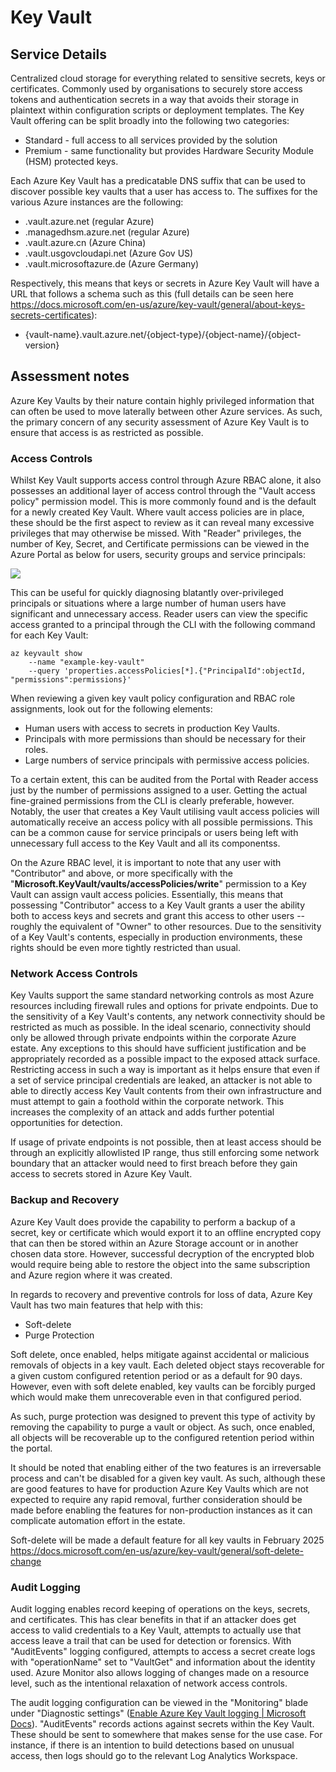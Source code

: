 # Key Vault

## Service Details

Centralized cloud storage for everything related to sensitive secrets, keys or certificates. Commonly used by organisations to securely store access tokens and authentication secrets in a way that avoids their storage in plaintext within configuration scripts or deployment templates. The Key Vault offering can be split broadly into the following two categories:

* Standard - full access to all services provided by the solution
* Premium - same functionality but provides Hardware Security Module (HSM) protected keys.

Each Azure Key Vault has a predicatable DNS suffix that can be used to discover possible key vaults that a user has access to. The suffixes for the various Azure instances are the following:

* .vault.azure.net (regular Azure)
* .managedhsm.azure.net (regular Azure)
* .vault.azure.cn (Azure China)
* .vault.usgovcloudapi.net (Azure Gov US)
* .vault.microsoftazure.de (Azure Germany)

Respectively, this means that keys or secrets in Azure Key Vault will have a URL that follows a schema such as this (full details can be seen here https://docs.microsoft.com/en-us/azure/key-vault/general/about-keys-secrets-certificates):

* {vault-name}.vault.azure.net/{object-type}/{object-name}/{object-version}
## Assessment notes

Azure Key Vaults by their nature contain highly privileged information that can often be used to move laterally between other Azure services. As such, the primary concern of any security assessment of Azure Key Vault is to ensure that access is as restricted as possible.

### Access Controls

Whilst Key Vault supports access control through Azure RBAC alone, it also possesses an additional layer of access control through the "Vault access policy" permission model. This is more commonly found and is the default for a newly created Key Vault. Where vault access policies are in place, these should be the first aspect to review as it can reveal many excessive privileges that may otherwise be missed. With "Reader" privileges, the number of Key, Secret, and Certificate permissions can be viewed in the Azure Portal as below for users, security groups and service principals:

![](../images/az-keyvault-access-policy-1.png)

This can be useful for quickly diagnosing blatantly over-privileged principals or situations where a large number of human users have significant and unnecessary access. Reader users can view the specific access granted to a principal through the CLI with the following command for each Key Vault:

```
az keyvault show
    --name "example-key-vault"
    --query 'properties.accessPolicies[*].{"PrincipalId":objectId, "permissions":permissions}'
```

When reviewing a given key vault policy configuration and RBAC role assignments, look out for the following elements:

* Human users with access to secrets in production Key Vaults.
* Principals with more permissions than should be necessary for their roles.
* Large numbers of service principals with permissive access policies.

To a certain extent, this can be audited from the Portal with Reader access just by the number of permissions assigned to a user. Getting the actual fine-grained permissions from the CLI is clearly preferable, however. Notably, the user that creates a Key Vault utilising vault access policies will automatically receive an access policy with all possible permissions. This can be a common cause for service principals or users being left with unnecessary full access to the Key Vault and all its componentss. 

On the Azure RBAC level, it is important to note that any user with "Contributor" and above, or more specifically with the "**Microsoft.KeyVault/vaults/accessPolicies/write**" permission to a Key Vault can assign vault access policies. Essentially, this means that possessing "Contributor" access to a Key Vault grants a user the ability both to access keys and secrets and grant this access to other users -- roughly the equivalent of "Owner" to other resources. Due to the sensitivity of a Key Vault's contents, especially in production environments, these rights should be even more tightly restricted than usual. 

### Network Access Controls

Key Vaults support the same standard networking controls as most Azure resources including firewall rules and options for private endpoints. Due to the sensitivity of a Key Vault's contents, any network connectivity should be restricted as much as possible. In the ideal scenario, connectivity should only be allowed through private endpoints within the corporate Azure estate. Any exceptions to this should have sufficient justification and be appropriately recorded as a possible impact to the exposed attack surface. Restricting access in such a way is important as it helps ensure that even if a set of service principal credentials are leaked, an attacker is not able to able to directly access Key Vault contents from their own infrastructure and must attempt to gain a foothold within the corporate network. This increases the complexity of an attack and adds further potential opportunities for detection. 

If usage of private endpoints is not possible, then at least access should be through an explicitly allowlisted IP range, thus still enforcing some network boundary that an attacker would need to first breach before they gain access to secrets stored in Azure Key Vault. 

### Backup and Recovery
Azure Key Vault does provide the capability to perform a backup of a secret, key or certificate which would export it to an offline encrypted copy that can then be stored within an Azure Storage account or in another chosen data store. However, successful decryption of the encrypted blob would require being able to restore the object into the same subscription and Azure region where it was created.

In regards to recovery and preventive controls for loss of data, Azure Key Vault has two main features that help with this:

* Soft-delete
* Purge Protection

Soft delete, once enabled, helps mitigate against accidental or malicious removals of objects in a key vault. Each deleted object stays recoverable for a given custom configured retention period or as a default for 90 days. However, even with soft delete enabled, key vaults can be forcibly purged which would make them unrecoverable even in that configured period. 

As such, purge protection was designed to prevent this type of activity by removing the capability to purge a vault or object. As such, once enabled, all objects will be recoverable up to the configured retention period within the portal. 

It should be noted that enabling either of the two features is an irreversable process and can't be disabled for a given key vault. As such, although these are good features to have for production Azure Key Vaults which are not expected to require any rapid removal, further consideration should be made before enabling the features for non-production instances as it can complicate automation effort in the estate. 

Soft-delete will be made a default feature for all key vaults in February 2025 https://docs.microsoft.com/en-us/azure/key-vault/general/soft-delete-change  

### Audit Logging

Audit logging enables record keeping of operations on the keys, secrets, and certificates. This has clear benefits in that if an attacker does get access to valid credentials to a Key Vault, attempts to actually use that access leave a trail that can be used for detection or forensics. With "AuditEvents" logging configured, attempts to access a secret create logs with "operationName" set to "VaultGet" and information about the identity used. Azure Monitor also allows logging of changes made on a resource level, such as the intentional relaxation of network access controls.

The audit logging configuration can be viewed in the "Monitoring" blade under "Diagnostic settings" ([Enable Azure Key Vault logging | Microsoft Docs](https://docs.microsoft.com/en-us/azure/key-vault/general/howto-logging?tabs=azure-cli)). "AuditEvents" records actions against secrets within the Key Vault. These should be sent to somewhere that makes sense for the use case. For instance, if there is an intention to build detections based on unusual access, then logs should go to the relevant Log Analytics Workspace. 

